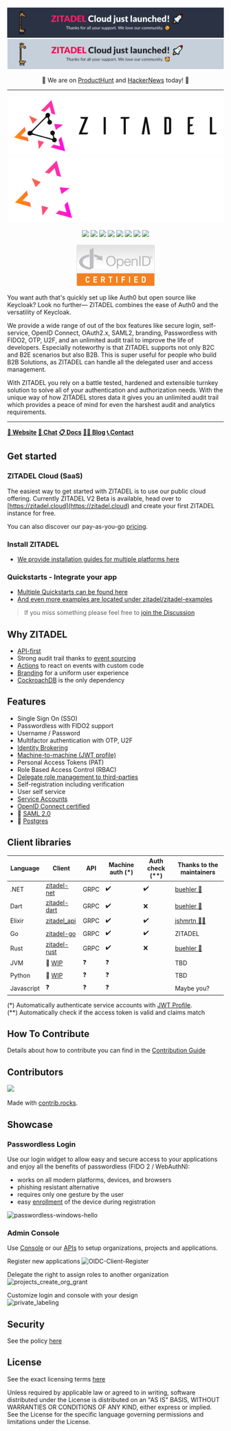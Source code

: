<p align="right">
    <img src="./docs/static/img/github-header01-dark@2x.png#gh-dark-mode-only" alt="ZITADEL Cloud launched" max-height="200px" width="auto" />
    <img src="./docs/static/img/github-header01-light@2x.png#gh-light-mode-only" alt="ZITADEL Cloud launched" max-height="200px" width="auto" />
</p>
<!-- UPDATE LINKS! -->
<p align="center">
    🚨 We are on <a href="https://www.producthunt.com/">ProductHunt</a> and <a href="https://news.ycombinator.com/">HackerNews</a> today! 🚨
</p>

---

<p align="center">
    <img src="./docs/static/logos/zitadel-logo-dark@2x.png#gh-light-mode-only" alt="Zitadel Logo" max-height="200px" width="auto" />
    <img src="./docs/static/logos/zitadel-logo-light@2x.png#gh-dark-mode-only" alt="Zitadel Logo" max-height="200px" width="auto" />
</p>

<p align="center">
    <a href="https://github.com/zitadel/zitadel/graphs/contributors" alt="Release">
        <img src="https://badgen.net/github/contributors/zitadel/zitadel" /></a>
    <a href="https://github.com/semantic-release/semantic-release" alt="semantic-release">
        <img src="https://img.shields.io/badge/%20%20%F0%9F%93%A6%F0%9F%9A%80-semantic--release-e10079.svg" /></a>
    <a href="https://github.com/zitadel/zitadel/actions" alt="ZITADEL Release">
        <img src="https://github.com/zitadel/zitadel/actions/workflows/zitadel.yml/badge.svg" /></a>
    <a href="https://github.com/zitadel/zitadel/blob/main/LICENSE" alt="License">
        <img src="https://badgen.net/github/license/zitadel/zitadel/" /></a>
    <a href="https://github.com/zitadel/zitadel/releases" alt="Release">
        <img src="https://badgen.net/github/release/zitadel/zitadel/stable" /></a>
    <a href="https://goreportcard.com/report/github.com/zitadel/zitadel" alt="Go Report Card">
        <img src="https://goreportcard.com/badge/github.com/zitadel/zitadel" /></a>
    <a href="https://codecov.io/gh/zitadel/zitadel" alt="Code Coverage">
        <img src="https://codecov.io/gh/zitadel/zitadel/branch/main/graph/badge.svg" /></a>
    <a href="https://discord.gg/erh5Brh7jE" alt="Discord Chat">
        <img src="https://badgen.net/discord/online-members/erh5Brh7jE" /></a>
</p>

<p align="center">
    <a href="https://openid.net/certification/#OPs" alt="OpenID Connect Certified">
        <img src="./docs/static/logos/oidc-cert.png" /></a>
</p>

You want auth that's quickly set up like Auth0 but open source like Keycloak? Look no further— ZITADEL combines the ease of Auth0 and the versatility of Keycloak.

We provide a wide range of out of the box features like secure login, self-service, OpenID Connect, OAuth2.x, SAML2, branding, Passwordless with FIDO2, OTP, U2F, and an unlimited audit trail to improve the life of developers. Especially noteworthy is that ZITADEL supports not only B2C and B2E scenarios but also B2B. This is super useful for people who build B2B Solutions, as ZITADEL can handle all the delegated user and access management.

With ZITADEL you rely on a battle tested, hardened and extensible turnkey solution to solve all of your authentication and authorization needs. With the unique way of how ZITADEL stores data it gives you an unlimited audit trail which provides a peace of mind for even the harshest audit and analytics requirements.

<!-- TODO: Insert Video here-->

---

**[🏡 Website](https://zitadel.com) [💬 Chat](https://zitadel.com/chat) [📋 Docs](https://docs.zitadel.ch/) [🧑‍💻 Blog](https://zitadel.com/blog) [📞 Contact](https://zitadel.com/contact/)**

## Get started

### ZITADEL Cloud (SaaS)

The easiest way to get started with ZITADEL is to use our public cloud offering.
Currently ZITADEL V2 Beta is available, head over to [https://zitadel.cloud](https://zitadel.cloud) and create your first ZITADEL instance for free.

You can also discover our pay-as-you-go [pricing](https://zitadel.com/pricing).

### Install ZITADEL

- [We provide installation guides for multiple platforms here](https://docs.zitadel.com/docs/guides/deploy/overview)

### Quickstarts - Integrate your app

- [Multiple Quickstarts can be found here](https://docs.zitadel.com/docs/guides/start/quickstart)
- [And even more examples are located under zitadel/zitadel-examples](https://github.com/zitadel/zitadel-examples)

> If you miss something please feel free to [join the Discussion](https://github.com/zitadel/zitadel/discussions/1717)

## Why ZITADEL

- [API-first](https://docs.zitadel.com/docs/apis/introduction)
- Strong audit trail thanks to [event sourcing](https://docs.zitadel.com/docs/concepts/eventstore/overview)
- [Actions](https://docs.zitadel.ch/docs/concepts/features/actions) to react on events with custom code
- [Branding](https://docs.zitadel.com/docs/guides/manage/customize/branding) for a uniform user experience
- [CockroachDB](https://www.cockroachlabs.com/) is the only dependency

## Features

- Single Sign On (SSO)
- Passwordless with FIDO2 support
- Username / Password
- Multifactor authentication with OTP, U2F
- [Identity Brokering](https://docs.zitadel.com/docs/guides/integrate/identity-brokering)
- [Machine-to-machine (JWT profile)](https://docs.zitadel.com/docs/guides/integrate/serviceusers)
- Personal Access Tokens (PAT)
- Role Based Access Control (RBAC)
- [Delegate role management to third-parties](https://docs.zitadel.com/docs/guides/manage/console/projects)
- Self-registration including verification
- User self service
- [Service Accounts](https://docs.zitadel.com/docs/guides/integrate/serviceusers)
- [OpenID Connect certified](https://openid.net/certification/#OPs)
- 🚧 [SAML 2.0](https://github.com/zitadel/zitadel/pull/3618)
- 🚧 [Postgres](https://github.com/zitadel/zitadel/pull/3998)

## Client libraries

<!-- TODO: check other libraries -->

| Language | Client | API | Machine auth (\*) | Auth check (\*\*) | Thanks to the maintainers |
|----------|--------|--------------|----------|---------|---------------------------|
| .NET     | [zitadel-net](https://github.com/zitadel/zitadel-net) | GRPC | ✔️ | ✔️ | [buehler 👑](https://github.com/buehler) |
| Dart     | [zitadel-dart](https://github.com/zitadel/zitadel-dart) | GRPC | ✔️ | ❌ | [buehler 👑](https://github.com/buehler) |
| Elixir   | [zitadel_api](https://github.com/jshmrtn/zitadel_api) | GRPC | ✔️ | ✔️ | [jshmrtn 🙏🏻](https://github.com/jshmrtn) |
| Go       | [zitadel-go](https://github.com/zitadel/zitadel-go) | GRPC | ✔️ | ✔️ | ZITADEL |
| Rust     | [zitadel-rust](https://crates.io/crates/zitadel) | GRPC | ✔️ | ❌ | [buehler 👑](https://github.com/buehler) |
| JVM      | 🚧 [WIP](https://github.com/zitadel/zitadel/discussions/3650) | ❓ | ❓ | | TBD |
| Python   | 🚧 [WIP](https://github.com/zitadel/zitadel/issues/3675) | ❓ | ❓ | | TBD |
| Javascript | ❓ | ❓ | ❓ | | Maybe you? |

(\*) Automatically authenticate service accounts with [JWT Profile](https://docs.zitadel.com/docs/apis/openidoauth/grant-types#json-web-token-jwt-profile).  
(\*\*) Automatically check if the access token is valid and claims match

## How To Contribute

Details about how to contribute you can find in the [Contribution Guide](./CONTRIBUTING.md)

## Contributors

<a href="https://github.com/zitadel/zitadel/graphs/contributors">
  <img src="https://contrib.rocks/image?repo=zitadel/zitadel" />
</a>

Made with [contrib.rocks](https://contrib.rocks).

## Showcase

<!-- TODO: Replace Images-->

### Passwordless Login

Use our login widget to allow easy and secure access to your applications and enjoy all the benefits of passwordless (FIDO 2 / WebAuthN):

- works on all modern platforms, devices, and browsers
- phishing resistant alternative
- requires only one gesture by the user
- easy [enrollment](https://docs.zitadel.com/docs/manuals/user-profile) of the device during registration

![passwordless-windows-hello](https://user-images.githubusercontent.com/1366906/118765435-5d419780-b87b-11eb-95bf-55140119c0d8.gif)

### Admin Console

Use [Console](https://docs.zitadel.com/docs/manuals/introduction) or our [APIs](https://docs.zitadel.com/docs/apis/introduction) to setup organizations, projects and applications.

Register new applications
![OIDC-Client-Register](https://user-images.githubusercontent.com/1366906/118765446-62064b80-b87b-11eb-8b24-4f4c365b8c58.gif)

Delegate the right to assign roles to another organization
![projects_create_org_grant](https://user-images.githubusercontent.com/1366906/118766069-39cb1c80-b87c-11eb-84cf-f5becce4e9b6.gif)

Customize login and console with your design  
![private_labeling](https://user-images.githubusercontent.com/1366906/123089110-d148ff80-d426-11eb-9598-32b506f6d4fd.gif)

## Security

See the policy [here](./SECURITY.md)

## License

See the exact licensing terms [here](./LICENSE)

Unless required by applicable law or agreed to in writing, software distributed under the License is distributed on an "AS IS" BASIS, WITHOUT WARRANTIES OR CONDITIONS OF ANY KIND, either express or implied. See the License for the specific language governing permissions and limitations under the License.

